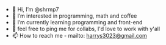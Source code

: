 - 👋 Hi, I’m @shrmp7
- 👀 I’m interested in programming, math and coffee
- 🌱 I’m currently learning programming and front-end
- 💞️ feel free to ping me for collabs, I'd love to work with y'all
- 📫 How to reach me - mailto: harrys3023@gmail.com

<!---
shrmp7/shrmp7 is a ✨ special ✨ repository because its `README.md` (this file) appears on your GitHub profile.
You can click the Preview link to take a look at your changes.
--->
